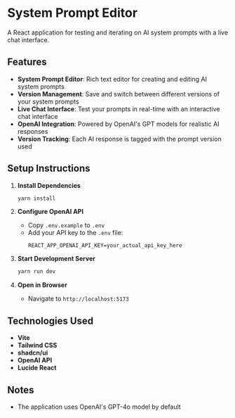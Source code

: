 # System Prompt Editor

A React application for testing and iterating on AI system prompts with a live chat interface.

## Features

- **System Prompt Editor**: Rich text editor for creating and editing AI system prompts
- **Version Management**: Save and switch between different versions of your system prompts
- **Live Chat Interface**: Test your prompts in real-time with an interactive chat interface
- **OpenAI Integration**: Powered by OpenAI's GPT models for realistic AI responses
- **Version Tracking**: Each AI response is tagged with the prompt version used

## Setup Instructions

1. **Install Dependencies**

   ```bash
   yarn install
   ```

2. **Configure OpenAI API**

   - Copy `.env.example` to `.env`
   - Add your API key to the `.env` file:
     ```
     REACT_APP_OPENAI_API_KEY=your_actual_api_key_here
     ```

3. **Start Development Server**

   ```bash
   yarn run dev
   ```

4. **Open in Browser**
   - Navigate to `http://localhost:5173`

## Technologies Used

- **Vite**
- **Tailwind CSS**
- **shadcn/ui**
- **OpenAI API**
- **Lucide React**

## Notes

- The application uses OpenAI's GPT-4o model by default
